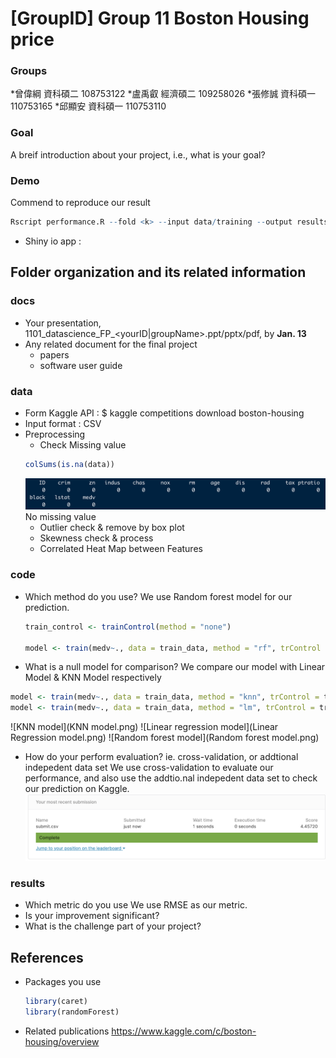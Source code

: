 # [GroupID] Group 11 Boston Housing price

### Groups
*曾偉綱	資科碩二	108753122
*盧禹叡	經濟碩二	109258026
*張修誠	資科碩一	110753165
*邱顯安	資科碩一	110753110



### Goal
A breif introduction about your project, i.e., what is your goal?

### Demo 
Commend to reproduce our result
```R
Rscript performance.R --fold <k> --input data/training --output results/performance.csv
```
* Shiny io app :

## Folder organization and its related information

### docs
* Your presentation, 1101_datascience_FP_<yourID|groupName>.ppt/pptx/pdf, by **Jan. 13**
* Any related document for the final project
  * papers
  * software user guide

### data

* Form Kaggle API : $ kaggle competitions download boston-housing
* Input format : CSV
* Preprocessing
  * Check Missing value
  ```R
  colSums(is.na(data))
  ```
  ![Missing Value](Missing_value_checking.png)
    No missing value
  * Outlier check & remove by box plot
  * Skewness check & process
  * Correlated Heat Map between Features 
  

### code

* Which method do you use?
  We use Random forest model for our prediction.
  ```R
  train_control <- trainControl(method = "none")

  model <- train(medv~., data = train_data, method = "rf", trControl = train_control)
  ```
* What is a null model for comparison?
  We compare our model with Linear Model & KNN Model respectively
 ```R
 model <- train(medv~., data = train_data, method = "knn", trControl = train_control)
 model <- train(medv~., data = train_data, method = "lm", trControl = train_control)
 ```
 ![KNN model](KNN model.png)
 ![Linear regression model](Linear Regression model.png)
 ![Random forest model](Random forest model.png)
 
* How do your perform evaluation? ie. cross-validation, or addtional indepedent data set
  We use cross-validation to evaluate our performance, and also use the addtio.nal indepedent data     set to check our prediction on Kaggle.
  ![Kaggle submission](Kaggle.png)
  
  
  
### results

* Which metric do you use 
  We use RMSE as our metric.
* Is your improvement significant?
* What is the challenge part of your project?

## References
* Packages you use
  ```R
  library(caret)
  library(randomForest)  
  ```
* Related publications
  https://www.kaggle.com/c/boston-housing/overview
